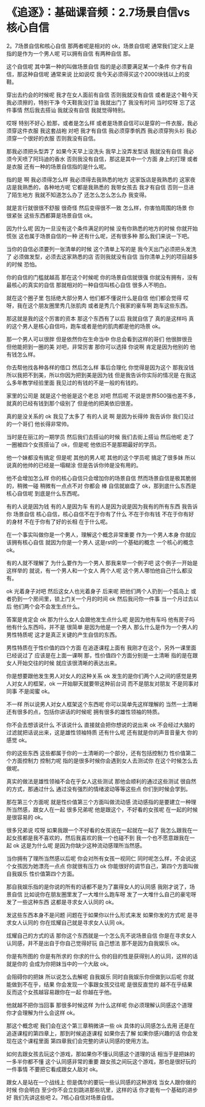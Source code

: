 # 《追逐》：基础课音频：2.7场景自信vs核心自信

2。7场景自信和核心自信 那两者呢是相对的 ok，场景自信呢 通常我们定义上是指的是作为一个男人呢 可以拥有自信 有两种自信 那。

这个自信呢 其中第一种的叫做场景自信 指的是必须要满足某一个条件 你才有自信，那这种自信呢 通常来说 比如说哎 我今天必须得买这个2000块钱以上的皮鞋。

穿出去约会的时候呢 我才在女人面前有自信 否则我就没有自信 或者是这个鞋今天我必须擦的，特别干净 今天鞋我没打油 我就出门了 我没有时间 当时哎呀 忘了这件事情 然后我去搭讪 我就没有自信 我就觉得特别。

哎呀 特别不好心 脸那，或者是怎么样 或者是场景自信可以是穿的一件衣服，我必须穿这件衣服 我这套战袍 对吧 我才有自信 我必须穿季帆西 我必须穿狗头衫 我必须穿一个很好的衣服 否则我没有自信。

那我必须把头型弄了 如果今天早上没洗头 我早上没弄发型话 我就没有自信 我必须今天喷了阿玛迪的香水 否则我没有自信，那这是其中一个方面 身上的打理 或者是衣服 还有一种的场景自信指的是什么呢。

指的是 啊 我必须得怎么样 我必须得去我熟悉的地方 这家饭店是我熟悉的 这家夜店是我熟悉的，各种地方呢 它都是我熟悉的 我带女孩去 我才有自信 否则一旦进了陌生地方 我就不知道怎么办了 还怎么怎么怎么办 我变得。

就是言行就很很不舒服 很奇怪 然后变得很不一致 怎么样，你害怕周围的场景 你很紧张 这些东西都算是场景自信 ok。

因为什么呢 因为一旦没有这个条件满足的时候 没有你熟悉的地方的时候 你就开始慌张 这也属于场景自信的一种 还有什么呢，还有很多种 那么我们来说一下吧。

当你的自信必须要列一张清单的时候 这个清单上写的是 我今天出门必须把头发洗了 必须做发型，必须去这家熟悉的店 否则我就没有自信 当你清单上列的项目越多的时候 恐怕。

你的自信的门槛就越高 那在这个时候呢 你的场景自信就很强 你就没有拥有，没有最核心的真实的自信 那就相对的一种自信叫核心自信 很多人不明白。

就在这个圈子里 包括绝大部分男人 他们都不懂说什么是自信 他们都会觉得 哎呀，我在这个朋友圈里秀几张肌肉 或者是秀几个我家的豪车啊 跑车这些东西。

那这就是我的这个厉害的资本 那这个东西有了以后 我就自信了 真的是这样吗 真的这个男人是核心自信吗，跑车或者是他的肌肉都是他的场景 ok。

那一个男人可以很胖 但是依然你在生命当中 你总会看到这样的哥们 他很胖很丑 但他能把到一圈的美 对吧，非常厉害 那你可以选择 你说啊 肯定是因为他别的 他有钱怎么样。

你去帮他找各种各样的借口 然后怎么样 事后合理化 你觉得是因为这个 那我没钱 所以我把不到美，所以你因为把到美是因为钱 但是我告诉你实际的情况是 在我这么多年教学经验里面 我见过的有钱的不是一般的有钱的。

家里的公司是 就是这个他爸是这个老总 对吧 然后呢 不说是世界500强也差不多，就真的已经有钱到那个级别了 但是他的把美依旧很差。

真的是没关系的 ok 我见了太多了 有的人说 啊 是因为长得帅 我告诉你 我们见过的一个哥们 他长得非常帅。

当时是在丽江的一期学员 然后我们去搭讪的时候 我们去街上搭讪 然后他呢 走了一圈被四个女孩搭讪了 ok，但是呢 他依旧不是那期最好的学员。

他一个妹都没有搞定 但是呢 其他的男人呢 其他的这个学员呢 搞定了很多妹 所以说真的他帅的已经是一塌糊涂 但是告诉你帅是没有用的。

他不会增加怎么样 你的核心自信只会增加你的场景自信 然而场景自信是极其脆弱的，稍微一碰 稍微有一点点不对 你都会 棒 自信就崩盘了 ok，那到底什么东西是核心自信呢 到底是什么东西呢。

有的人说是因为钱 有的人是因为车 有的人是因为说是因为我有的所有东西 我告诉你 场景自信 核心自信，核心自信不在于你有了什么 不在于你有钱 不在于你有好的身材 不在于你有了好的长相 在于什么呢。

在一个事实叫做你是一个男人，理解这个概念非常重要 作为一个男人本身 你就应该拥有核心自信 就因为你是一个男人 这是rst的一个基础的概念 一个核心的概念 ok。

有的人就不理解了 为什么要作为一个男人 那我来举一个例子吧 这个例子一开始是这样举的 就说，有一个男人和一个女人 两个人呢 这个男人哪怕他自己什么都没有。

ok 光着身子对吧 然后这女人也光着身子 后来呢 把他们两个人扔到一个孤岛上 或者扔到一个房间里，锁上门关一个月的时间 ok 然后我问你一件事 当一个月过去以后 他们两个会不会发生点什么。

答案是肯定会 ok 那为什么女人会跟他发生点什么呢 是因为他有车吗 他有房子吗 他有什么东西吗，并不是 很简单 是因为他是一个男人 那么什么是作为一个男人的男性特质呢 这才是真正关键的产生自信的东西。

男性特质在于性价值的四个方面 在追逐课程上面有 我刚才在这个，另外一课里面已经说过了 应该是在上面一课啊 那，性价值四个方面分别是一土清晰 指的是在跟女人开始交往的时候 就应该很清晰的表达出来。

你是想要跟他发生男人对女人的这种关系 ok 发生的是你们两个人之间的感觉是男人对女人的框架，ok 一开始聊天就要带这种前台词 而不是朋友对朋友 不是同事对同事 不是闺蜜 ok。

不一样 所以说男人对女人框架这个东西呢 你可以简单先这样理解的 当然一土清晰还有很多的点，包括你讲话的时候呢 拥有很多的雄性领袖的特质。

你不会去想该说什么 不该说什么 直接就会把你想说的说出来 ok 不会经过大脑的过滤就把话说出来，这是雄性领袖特质 还有什么呢 还有就是你的声音音量大 你的感觉 ok。

你的这些东西 这些都属于你的一土清晰的一个部分，还有包括控制力 性价值第二个方面控制力 控制力呢 指的是很多时候你会遇到女人去测试你 在这个时候怎么去做呢。

真实的做法是雄性领袖不会在乎女人这些测试 那他会顺利的通过这些测试 很自然的方式，那通过什么 通过没有强烈的情绪波动等等这些点 你们到时候会学到。

那在第三个方面呢 就是性价值第三个方面叫做流动感 流动感指的是要建立一种理所当然感，跟女人在一起 很多兄弟呢 他是跟这个，不好看的女孩呢 在一起的时候是很容易的 ok。

很多兄弟说 哎呀 如果我跟一个不好看的女孩说在一起就在一起了 我怎么跟我在一起女孩都是我不喜欢的，然后我喜欢的我一个也碰不到 我一个也不愿意跟我在一起 ok 这是为什么呢 是因为你缺少这种流动感理所当然感。

当你拥有了理所当然感以后呢 你会对所有女孩一视同仁 同时呢怎么样，不会说这个女孩因为她漂亮一点点 你就很有压力 ok 你能很好的调节自己，第四个方面叫做自我娱乐 性价值第四个方面。

那自我娱乐指的是你说的所有的话都不是为了赢得女人的认同感 我刚才说了，场景自信 比如说你在朋友圈里发了一大堆什么跑车呀 发了一大堆什么自己的豪宅呀 发了一些这种东西 这都是寻求女人认同的 ok。

发这些东西本身不是问题 问题在于如果你以什么形式来发 如果你发的方式呢 是寻求女人认同的 你在炫耀自己就是寻求女人认同 ok。

炫耀自己的方式的话 那你这个东西就是一个怎么先不说场景自信 你是在寻求女人认同感，并不是出自于你自己觉得好玩 自己想法 那不是因为自我娱乐 ok。

你是有所图的 你是有所求的 你求的什么 你的目的性是获得别人的认同，这样的话就是你的 会成为你把妹当中的一个大敌 ok。

会阻碍你的把妹 所以说怎么去解呢 自我娱乐 同时自我娱乐你但做到以后呢 你就能做到不在乎，结果 你会发现一个事跟女孩交往呢 是很反直觉的 越不在乎结果 反而这个女孩越容易跟你在一起 你越在乎他。

他就越不把你当回事 那很多时候这样 为什么这样呢 你必须理解认同感这个道理 你才会理解为什么会这样 ok。

那这个概念呢 我们会在这个第三章稍微讲一些 ok 具体的认同感怎么去用 还是在追逐课程的第四章上，那到时候追逐课程 如果你去了解 如果你感兴趣的话 你会发现在这个课程里面 第四章我们会完整的讲认同感的使用方法。

如何去跟女孩去玩这个游戏，那如果你不懂认同感这个道理的话 相当于是把妹的一多半你都不懂 这个认同感非常的重要 跟女孩之间玩这个游戏，那也是很好玩的一件事情 不要把它看成跟女人敌对 ok。

跟女人是站在一个战线上 但是偶尔的要玩一些认同感的这种游戏 当女人跟你做的时候 你会明白 至少你不会立刻跳进那些坑里，这样的话 你才能有一个基础的进步 好 我们先讲这些吧 2。7核心自信对场景自信。

